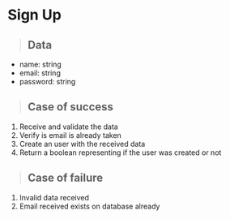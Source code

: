 # Sign Up

> ## Data
* name: string
* email: string
* password: string

> ## Case of success
1. Receive and validate the data
2. Verify is email is already taken
3. Create an user with the received data
4. Return a boolean representing if the user was created or not

> ## Case of failure
1. Invalid data received
2. Email received exists on database already
